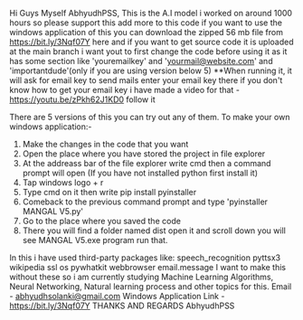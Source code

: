 Hi Guys Myself AbhyudhPSS, This is the A.I model i worked on around 1000 hours so please support this add more to this code if you want to use the windows application of this you can download the zipped 56 mb file from https://bit.ly/3Nqf07Y here and if you want to get source code it is uploaded at the main branch i want yout to first change the code before using it as it has some section like 'youremailkey' and 'yourmail@website.com' and 'importantdude'(only if you are using version below 5) **When running it, it will ask for email key to send mails enter your email key there if you don't know how to get your email key i have made a video for that - https://youtu.be/zPkh62J1KD0 follow it

There are 5 versions of this you can try out any of them.
To make your own windows application:-
1) Make the changes in the code that you want
2)  Open the place where you have stored the project in file explorer
3)  At the addreass bar of the file explorer write cmd then a command prompt will open (If you have not installed python first install it)
4)  Tap windows logo + r
5)  Type cmd on it then write pip install pyinstaller
6)  Comeback to the previous command prompt and type 'pyinstaller MANGAL V5.py'
7)  Go to the place where you saved the code
8)  There you will find a folder named dist open it and scroll down you will see MANGAL V5.exe program run that.

In this i have used third-party packages like:
speech_recognition
pyttsx3
wikipedia
ssl
os
pywhatkit
webbrowser
email.message
I want to make this without these so i am currently studying Machine Learning Algorithms, Neural Networking, Natural learning process  and other topics for this.
Email - abhyudhsolanki@gmail.com
Windows Application Link - https://bit.ly/3Nqf07Y
THANKS AND REGARDS
AbhyudhPSS
